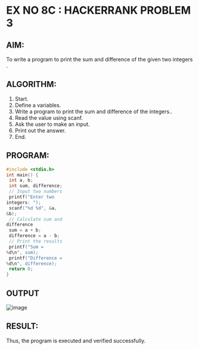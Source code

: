 # EX NO 8C : HACKERRANK PROBLEM 3

## AIM:
To write a program to print the sum and difference of the given two integers .
## ALGORITHM:
1. Start.
2. Define a variables.
3. Write a program to print the sum and difference of the integers..
4. Read the value using scanf.
5. Ask the user to make an input.
6. Print out the answer.
7. End.
## PROGRAM:
```c program
#include <stdio.h>
int main() {
 int a, b;
 int sum, difference;
 // Input two numbers
 printf("Enter two
integers: ");
 scanf("%d %d", &a,
&b);
 // Calculate sum and
difference
 sum = a + b;
 difference = a - b;
 // Print the results
 printf("Sum =
%d\n", sum);
 printf("Difference =
%d\n", difference);
 return 0;
}
```

## OUTPUT
![image](https://github.com/user-attachments/assets/608b45c7-8116-443a-8353-018a12e962db)

## RESULT:
Thus, the program is executed and verified successfully.
